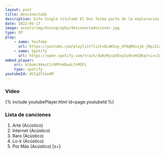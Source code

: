```yaml
---
layout: post
title: Desconectado
description: Este Single titulado El Don forma parte de la exploración del proceso de creación musical de Jhey Pi.
date: 2022-05-17
image: assets/img/discography/desconectado/cover.jpg
type: EP 
play:
    - name: YouTube
      url: https://youtube.com/playlist?list=OLAK5uy_mT8qMGsujA-jRpiZixjzZ9pAJVv23EBz8
    - name: Spotify
      url: https://open.spotify.com/track/3w0zMjcpVOxyIs9noH1OKq?si=c2dc8f351da14f5b      
embed_player:
    src: album/4XezCtr0PPvH5wxLfnMIFi
    type: spotify
youtubeId: dCCq3lSzw4M
---
```

### Video
{% include youtubePlayer.html id=page.youtubeId %}

### Lista de canciones

1. Arte  (Acústico)
2. Internet (Acústico)
3. Raro (Acústico)
4. Lo-k (Acústico)
5. Por Más (Acústico) [x+]
